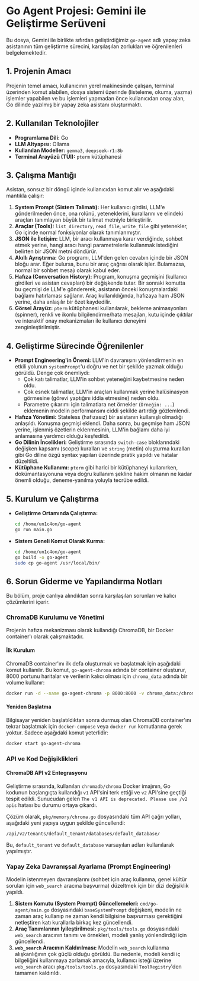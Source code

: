 # Go Agent Projesi: Gemini ile Geliştirme Serüveni

Bu dosya, Gemini ile birlikte sıfırdan geliştirdiğimiz `go-agent` adlı yapay zeka asistanının tüm geliştirme sürecini, karşılaşılan zorlukları ve öğrenilenleri belgelemektedir.

## 1. Projenin Amacı

Projenin temel amacı, kullanıcının yerel makinesinde çalışan, terminal üzerinden komut alabilen, dosya sistemi üzerinde (listeleme, okuma, yazma) işlemler yapabilen ve bu işlemleri yapmadan önce kullanıcıdan onay alan, Go dilinde yazılmış bir yapay zeka asistanı oluşturmaktı.

## 2. Kullanılan Teknolojiler

- **Programlama Dili:** Go
- **LLM Altyapısı:** Ollama
- **Kullanılan Modeller:** `gemma3`, `deepseek-r1:8b`
- **Terminal Arayüzü (TUI):** `pterm` kütüphanesi

## 3. Çalışma Mantığı

Asistan, sonsuz bir döngü içinde kullanıcıdan komut alır ve aşağıdaki mantıkla çalışır:

1.  **System Prompt (Sistem Talimatı):** Her kullanıcı girdisi, LLM'e gönderilmeden önce, ona rolünü, yeteneklerini, kurallarını ve elindeki araçları tanımlayan büyük bir talimat metniyle birleştirilir.
2.  **Araçlar (Tools):** `list_directory`, `read_file`, `write_file` gibi yetenekler, Go içinde normal fonksiyonlar olarak tanımlanmıştır.
3.  **JSON ile İletişim:** LLM, bir aracı kullanmaya karar verdiğinde, sohbet etmek yerine, hangi aracı hangi parametrelerle kullanmak istediğini belirten bir JSON metni döndürür.
4.  **Akıllı Ayrıştırma:** Go programı, LLM'den gelen cevabın içinde bir JSON bloğu arar. Eğer bulursa, bunu bir araç çağrısı olarak işler. Bulamazsa, normal bir sohbet mesajı olarak kabul eder.
5.  **Hafıza (Conversation History):** Program, konuşma geçmişini (kullanıcı girdileri ve asistan cevapları) bir değişkende tutar. Bir sonraki komutta bu geçmişi de LLM'e göndererek, asistanın önceki konuşmalardaki bağlamı hatırlaması sağlanır. Araç kullanıldığında, hafızaya ham JSON yerine, daha anlaşılır bir özet kaydedilir.
6.  **Görsel Arayüz:** `pterm` kütüphanesi kullanılarak, bekleme animasyonları (spinner), renkli ve ikonlu bilgilendirme/hata mesajları, kutu içinde çıktılar ve interaktif onay mekanizmaları ile kullanıcı deneyimi zenginleştirilmiştir.

## 4. Geliştirme Sürecinde Öğrenilenler

- **Prompt Engineering'in Önemi:** LLM'in davranışını yönlendirmenin en etkili yolunun `systemPrompt`'u doğru ve net bir şekilde yazmak olduğu görüldü. Denge çok önemliydi:
    - Çok katı talimatlar, LLM'in sohbet yeteneğini kaybetmesine neden oldu.
    - Çok esnek talimatlar, LLM'in araçları kullanmak yerine halüsinasyon görmesine (görevi yaptığını iddia etmesine) neden oldu.
    - Parametre çıkarımı için talimatlara net örnekler (`Örneğin: ...`) eklemenin modelin performansını ciddi şekilde artırdığı gözlemlendi.
- **Hafıza Yönetimi:** Stateless (hafızasız) bir asistanın kullanışlı olmadığı anlaşıldı. Konuşma geçmişi eklendi. Daha sonra, bu geçmişe ham JSON yerine, işlenmiş özetlerin eklenmesinin, LLM'in bağlamı daha iyi anlamasına yardımcı olduğu keşfedildi.
- **Go Dilinin İncelikleri:** Geliştirme sırasında `switch-case` bloklarındaki değişken kapsamı (scope) kuralları ve `string` (metin) oluşturma kuralları gibi Go diline özgü syntax yapıları üzerinde pratik yapıldı ve hatalar düzeltildi.
- **Kütüphane Kullanımı:** `pterm` gibi harici bir kütüphaneyi kullanırken, dokümantasyonuna veya doğru kullanım şekline hakim olmanın ne kadar önemli olduğu, deneme-yanılma yoluyla tecrübe edildi.

## 5. Kurulum ve Çalıştırma

- **Geliştirme Ortamında Çalıştırma:**
  ```bash
  cd /home/un1c4on/go-agent
  go run main.go
  ```
- **Sistem Geneli Komut Olarak Kurma:**
  ```bash
  cd /home/un1c4on/go-agent
  go build -o go-agent
  sudo cp go-agent /usr/local/bin/
  ```

## 6. Sorun Giderme ve Yapılandırma Notları

Bu bölüm, proje canlıya alındıktan sonra karşılaşılan sorunları ve kalıcı çözümlerini içerir.

### ChromaDB Kurulumu ve Yönetimi

Projenin hafıza mekanizması olarak kullandığı ChromaDB, bir Docker container'ı olarak çalışmaktadır.

#### İlk Kurulum

ChromaDB container'ını ilk defa oluşturmak ve başlatmak için aşağıdaki komut kullanılır. Bu komut, `go-agent-chroma` adında bir container oluşturur, 8000 portunu haritalar ve verilerin kalıcı olması için `chroma_data` adında bir volume kullanır:

```bash
docker run -d --name go-agent-chroma -p 8000:8000 -v chroma_data:/chroma/.chroma/index chromadb/chroma
```

#### Yeniden Başlatma

Bilgisayar yeniden başlatıldıktan sonra durmuş olan ChromaDB container'ını tekrar başlatmak için `docker-compose` veya `docker run` komutlarına gerek yoktur. Sadece aşağıdaki komut yeterlidir:

```bash
docker start go-agent-chroma
```

### API ve Kod Değişiklikleri

#### ChromaDB API v2 Entegrasyonu

Geliştirme sırasında, kullanılan `chromadb/chroma` Docker imajının, Go kodunun başlangıçta kullandığı `v1` API'sini terk ettiği ve `v2` API'sine geçtiği tespit edildi. Sunucudan gelen `The v1 API is deprecated. Please use /v2 apis` hatası bu durumu ortaya çıkardı.

Çözüm olarak, `pkg/memory/chroma.go` dosyasındaki tüm API çağrı yolları, aşağıdaki yeni yapıya uygun şekilde güncellendi:

`/api/v2/tenants/default_tenant/databases/default_database/`

Bu, `default_tenant` ve `default_database` varsayılan adları kullanılarak yapılmıştır.

### Yapay Zeka Davranışsal Ayarlama (Prompt Engineering)

Modelin istenmeyen davranışlarını (sohbet için araç kullanma, genel kültür soruları için `web_search` aracına başvurma) düzeltmek için bir dizi değişiklik yapıldı.

1.  **Sistem Komutu (System Prompt) Güncellemeleri:** `cmd/go-agent/main.go` dosyasındaki `baseSystemPrompt` değişkeni, modelin ne zaman araç kullanıp ne zaman kendi bilgisine başvurması gerektiğini netleştiren katı kurallarla birkaç kez güncellendi.
2.  **Araç Tanımlarının İyileştirilmesi:** `pkg/tools/tools.go` dosyasındaki `web_search` aracının tanımı ve örnekleri, modeli yanlış yönlendirdiği için güncellendi.
3.  **`web_search` Aracının Kaldırılması:** Modelin `web_search` kullanma alışkanlığının çok güçlü olduğu görüldü. Bu nedenle, modeli kendi iç bilgeliğini kullanmaya zorlamak amacıyla, kullanıcı isteği üzerine `web_search` aracı `pkg/tools/tools.go` dosyasındaki `ToolRegistry`'den tamamen kaldırıldı.